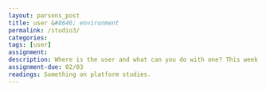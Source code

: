 ```yaml
---  
layout: parsons_post  
title: user &#8646; environment  
permalink: /studio3/  
categories:   
tags: [user]
assignment: 
description: Where is the user and what can you do with one? This week we will explore the relationship between the user and the environment, platform or website, and what it means for designers. 
assignment-due: 02/03
readings: Something on platform studies. 
---  
```

